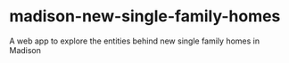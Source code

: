 # madison-new-single-family-homes
A web app to explore the entities behind new single family homes in Madison
